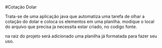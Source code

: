 #Cotação Dolar

Trata-se de uma aplicação java que automatiza uma tarefa de olhar a cotação do dolar e coloca os elementos em uma planilha.
modique o local do arquivo que precisa ja necessita estar criado, no codigo fonte.

na raiz do projeto será adicionado uma planilha já formatada para fazer seu uso.


